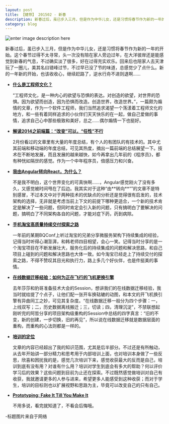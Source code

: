 ```yaml
---
layout: post
title: 【健荐】 201502 - 新春
description: 新春过后，虽已步入三月，但是作为中华儿女，还是习惯将春节作为新的一年的开始。这个春节过得不太寻常，头一次没有陪在家人旁边过年，在大洋彼岸还是能感觉到新春的气息，不过确实淡了很多，好在过得充实欢乐。回来后也陪家人去天津玩了一圈儿，美其名曰错峰过节，不过早已没了节的味道，总感觉少了点什么。新的一年新的开始，也该收收心，继续赶路了，逆水行舟不进则退啊……
category: blog
---
```

![enter image description here](https://mmbiz.qlogo.cn/mmbiz/XYb4EnDkrOMzpctiaibyuymyZKfyzfME0ulHSoOnrRt04OibA1XBGII3oZuwRWdrjax1Nn7ibzicce00LgQeEX1xTrw/0)

新春过后，虽已步入三月，但是作为中华儿女，还是习惯将春节作为新的一年的开始。这个春节过得不太寻常，头一次没有陪在家人旁边过年，在大洋彼岸还是能感觉到新春的气息，不过确实淡了很多，好在过得充实欢乐。回来后也陪家人去天津玩了一圈儿，美其名曰错峰过节，不过早已没了节的味道，总感觉少了点什么。新的一年新的开始，也该收收心，继续赶路了，逆水行舟不进则退啊……

* **[什么是工程师文化？](http://www.zhihu.com/question/22168420)**

  “工程师文化，是一种内心的欲望与恐惧的表达。对创造的欲望，对世界的恐惧。因为欲望而创造，因为恐惧而改造。创造世界，改造世界。”，一篇颇为煽情的文章，作为一个软件工程师，我们当然追求渴望一个荡漾着工程师文化的地方，和一些有着同样追求的小伙伴们天天快乐的在一起，做自己爱做的事情，追求自己心中那些极致和美好，总之……偶尔煽情一下也挺好。
  
*  **[解读2014之前端篇：“改变”可以，“任性”不行](http://mp.weixin.qq.com/s?__biz=MjM5MDE0Mjc4MA==&mid=204175236&idx=1&sn=d0789a079b031febb2c9de037229c743&scene=2&from=timeline&isappinstalled=0#rd)**

	2月份看过的文章里有大量的年度总结，有个人的有团队的有技术的。其中尤其前端和移动端的年度总结，可见其热度，摘出一篇前端的总结展望一下。技术在不断地发展，而且发展的越来越快，如今再拿出几年前的《程序员》，都有种恍如隔世的感觉。作为一个中年程序员，倍感压力和兴奋。


*  **[我由Angular转向React，为什么？](http://www.iteye.com/news/30249)**
	
	不是我不明白，这个世界变化的可真快啊……，Angular感觉刚火了没有多久，又感觉被时间甩在了后边。我其实对于这种“由\*\*转向\*\*“”的文章不是特别感冒，不过本文中对于两种技术的优缺点的分析还是觉得很有启发的，技术架构的选择，无非就是考虑当前上下文的前提下哪种更适合，一个新的技术肯定是解决了一些问题，但同时肯定会引入新的问题，只有搞明白了要解决的问题，搞明白了不同架构各自的问题，才能对症下药，药到病除。
 
*  **[手机淘宝高质量持续交付探索之路](http://www.infoq.com/cn/articles/road-of-mobile-taobao-high-quality-continuous-delivery)** 

	一年前的某期BQConf上听过淘宝的兄弟分享微服务架构下持续集成的经验，记得当时听得心潮澎湃，和韩老师四目相望，会心一笑。记得当时分享的是一个淘宝项目在不断发展壮大，服务化后的持续集成的问题和解决思路，和自己项目上碰到的问题和解决思路也大体一致。如今淘宝已经走上了持续交付的探索之路，不得不赞叹其目光和执行力，路上多几个好伙伴，也是件挺美的事情。

* **[在线数据迁移经验：如何为正在飞行的飞机更换引擎 ](http://kb.cnblogs.com/page/515381/)**

	去年莎莎和豹哥准备技术大会的Session，想讲我们的在线数据迁移经验，我当时就给提了个点子，让他们配一张开车换轱辘的动图，和本文的开飞机换引擎有异曲同工之妙，可见其复杂度。“在线数据迁移一般分为四个步骤：一，上线双写；二，历史数据离线搬迁；三，切读；四，清理沉淀”，不禁联想起刚听完的阿哲分享的项目架构级重构的Session中总结的四字真言：“旧的不变，新的创建，一步切换，旧的再见”，所以说在线数据迁移就是数据层面的重构，而重构的心法则都是一样的。

* **[培训的定位](http://www.iamhukai.com/?p=1408)**
	
	文章的内容已经超出了我的知识范围，尤其是后半部分。不过还是有所触动，从去年开始讲一部分精力和思考用于内部培训上面，也对培训本身做了一些反思，欣喜和困扰我的是，感觉几次培训下来，感觉收获最大的反而是自己，培训到底有没有用？对谁有什么用？培训对学生到底会有多大的帮助？何以评价学习后的效果？这些问题到目前为止还在探索。不过既然感觉做培训对自己有收获，我就邀请更多的人参与进来，希望更多人能感受到这种收获；而对于学生，培训的目标则也以扩展视野和思路为主，毕竟可以改变自己的只有自己。
	
* **[Prototyping: Fake It Till You Make It](https://developer.apple.com/videos/wwdc/2014/#223)**

	不用多说，看完就知道了，不看会后悔哦。

-标题图片来自于网络
